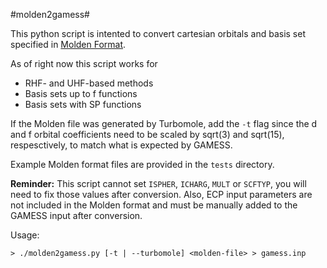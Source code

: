 #molden2gamess#

This python script is intented to convert cartesian orbitals and basis set specified in [Molden Format](http://www.cmbi.ru.nl/molden/molden_format.html).

As of right now this script works for
* RHF- and UHF-based methods
* Basis sets up to f functions
* Basis sets with SP functions

If the Molden file was generated by Turbomole, add the `-t` flag since the d and f orbital coefficients need to be scaled by sqrt(3) and sqrt(15), respesctively, to match what is expected by GAMESS.

Example Molden format files are provided in the `tests` directory.

<b>Reminder:</b> This script cannot set `ISPHER`, `ICHARG`, `MULT` or `SCFTYP`, you will need to fix those values after conversion. Also, ECP input parameters are not included in the Molden format and must be manually added to the GAMESS input after conversion.

Usage:
```
> ./molden2gamess.py [-t | --turbomole] <molden-file> > gamess.inp
```
